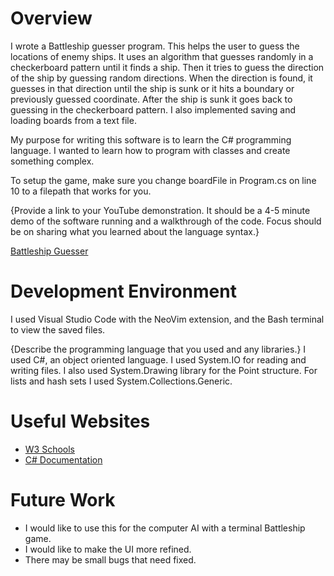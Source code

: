 # Overview

I wrote a Battleship guesser program. This helps the user to guess the locations of enemy ships. It uses an algorithm that guesses randomly in a checkerboard pattern until it finds a ship. Then it tries to guess the direction of the ship by guessing random directions. When the direction is found, it guesses in that direction until the ship is sunk or it hits a boundary or previously guessed coordinate. After the ship is sunk it goes back to guessing in the checkerboard pattern. I also implemented saving and loading boards from a text file.

My purpose for writing this software is to learn the C# programming language. I wanted to learn how to program with classes and create something complex.

To setup the game, make sure you change boardFile in Program.cs on line 10 to a filepath that works for you.

{Provide a link to your YouTube demonstration. It should be a 4-5 minute demo of the software running and a walkthrough of the code. Focus should be on sharing what you learned about the language syntax.}

[Battleship Guesser](https://youtu.be/1dItAMpk5Zs)

# Development Environment

I used Visual Studio Code with the NeoVim extension, and the Bash terminal to view the saved files.

{Describe the programming language that you used and any libraries.}
I used C#, an object oriented language. I used System.IO for reading and writing files. I also used System.Drawing library for the Point structure. For lists and hash sets I used System.Collections.Generic.

# Useful Websites

- [W3 Schools](https://www.w3schools.com/cs/index.php)
- [C# Documentation](https://learn.microsoft.com/en-us/dotnet/csharp/)

# Future Work

- I would like to use this for the computer AI with a terminal Battleship game.
- I would like to make the UI more refined.
- There may be small bugs that need fixed.
